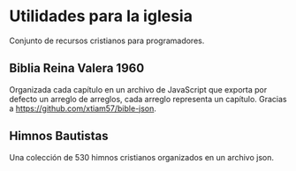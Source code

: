 # Utilidades para la iglesia

Conjunto de recursos cristianos para programadores.

## Biblia Reina Valera 1960
Organizada cada capítulo en un archivo de JavaScript que exporta por defecto un arreglo de arreglos, cada arreglo representa un capítulo. Gracias a https://github.com/xtiam57/bible-json. 

## Himnos Bautistas
Una colección de 530 himnos cristianos organizados en un archivo json.
